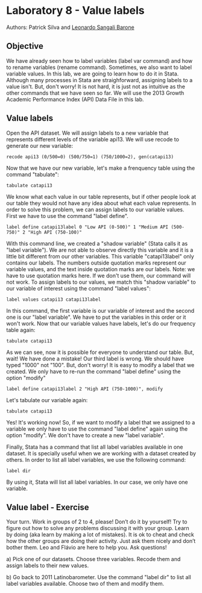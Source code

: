 # Laboratory 8 - Value labels

Authors: Patrick Silva and [Leonardo Sangali Barone](leonardo.barone@usp.br)

## Objective

We have already seen how to label variables (label var command) and how to rename variables (rename command). Sometimes, we also want to label variable values. In this lab, we are going to learn how to do it in Stata. Although many processes in Stata are straighforward, assigning labels to a value isn't. But, don't worry! It is not hard, it is just not as intuitive as the other commands that we have seen so far. We will use the 2013 Growth Academic Performance Index (API) Data File in this lab.

## Value labels

Open the API dataset. We will assign labels to a new variable that represents different levels of the variable api13. We will use recode to generate our new variable:

```
recode api13 (0/500=0) (500/750=1) (750/1000=2), gen(catapi13)
```

Now that we have our new variable, let's make a frenquency table using the command "tabulate":

```
tabulate catapi13
```

We know what each value in our table represents, but if other people look at our table they would not have any idea about what each value represents. In order to solve this problem, we can assign labels to our variable values. First we have to use the command "label define".

```
label define catapi13label 0 "Low API (0-500)" 1 "Medium API (500-750)" 2 "High API (750-100)"
```
 
With this command line, we created a "shadow variable" (Stata calls it as "label variable"). We are not able to observe directly this variable and it is a little bit different from our other variables. This variable "catapi13label" only contains our labels.
The numbers outside quotation marks represent our variable values, and the text inside quotation marks are our labels. Note: we have to use quotation marks here. If we don't use them, our command will not work. To assign labels to our values, we match this "shadow variable" to our variable of interest using the command "label values":

```
label values catapi13 catapi13label
```

In this command, the first variable is our variable of interest and the second one is our "label variable". We have to put the variables in this order or it won't work. Now that our variable values have labels, let's do our frequency table again:

```
tabulate catapi13
```

As we can see, now it is possible for everyone to understand our table.  But, wait! We have done a mistake! Our third label is wrong. We should have typed "1000" not "100". But, don't worry! It is easy to modify a label that  we created. We only have to re-run the command "label define" using the option "modify"

```
label define catapi13label 2 "High API (750-1000)", modify
```

Let's tabulate our variable again:

```
tabulate catapi13
```

Yes! It's working now! So, if we want to modify a label that we assigned to a variable we only have to use the command "label define" again using the option "modify". We don't have to create a new "label variable".

Finally, Stata has a command that list all label variables available in one dataset. It is specially useful when we are working with a dataset created by others. In order to list all label variables, we use the following command:

```
label dir
```

By using it, Stata will list all label variables. In our case, we only have one variable.

## Value label - Exercise

Your turn. Work in groups of 2 to 4, please! Don’t do it by yourself! Try to figure out how to solve any problems discussing it with your group. Learn by doing (aka learn by making a lot of mistakes). It is ok to cheat and check how the other groups are doing their activity. Just ask them nicely and don’t bother them. Leo and Flávio are here to help you. Ask questions!

a) Pick one of our datasets. Choose three variables. Recode them and assign labels to their new values. 

b) Go back to 2011 Latinobarometer. Use the command "label dir" to list all label variables available. Choose two of them and modify them. 
